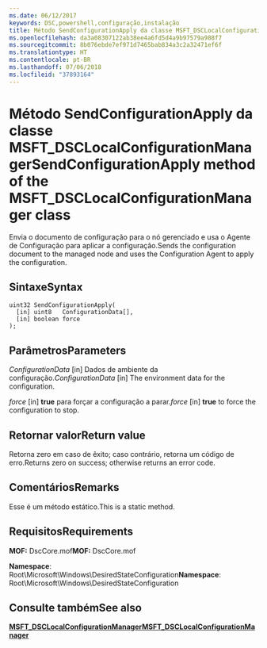 ```yaml
---
ms.date: 06/12/2017
keywords: DSC,powershell,configuração,instalação
title: Método SendConfigurationApply da classe MSFT_DSCLocalConfigurationManager
ms.openlocfilehash: da3a08307122ab38ee4a6fd5d4a9b97579a988f7
ms.sourcegitcommit: 8b076ebde7ef971d7465bab834a3c2a32471ef6f
ms.translationtype: HT
ms.contentlocale: pt-BR
ms.lasthandoff: 07/06/2018
ms.locfileid: "37893164"
---
```

# <a name="sendconfigurationapply-method-of-the-msftdsclocalconfigurationmanager-class"></a><span data-ttu-id="55663-103">Método SendConfigurationApply da classe MSFT_DSCLocalConfigurationManager</span><span class="sxs-lookup"><span data-stu-id="55663-103">SendConfigurationApply method of the MSFT_DSCLocalConfigurationManager class</span></span>

<span data-ttu-id="55663-104">Envia o documento de configuração para o nó gerenciado e usa o Agente de Configuração para aplicar a configuração.</span><span class="sxs-lookup"><span data-stu-id="55663-104">Sends the configuration document to the managed node and uses the Configuration Agent to apply the configuration.</span></span>

## <a name="syntax"></a><span data-ttu-id="55663-105">Sintaxe</span><span class="sxs-lookup"><span data-stu-id="55663-105">Syntax</span></span>

```mof
uint32 SendConfigurationApply(
  [in] uint8   ConfigurationData[],
  [in] boolean force
);
```

## <a name="parameters"></a><span data-ttu-id="55663-106">Parâmetros</span><span class="sxs-lookup"><span data-stu-id="55663-106">Parameters</span></span>

<span data-ttu-id="55663-107">*ConfigurationData* \[in\] Dados de ambiente da configuração.</span><span class="sxs-lookup"><span data-stu-id="55663-107">*ConfigurationData* \[in\] The environment data for the configuration.</span></span>

<span data-ttu-id="55663-108">*force* \[in\] **true** para forçar a configuração a parar.</span><span class="sxs-lookup"><span data-stu-id="55663-108">*force* \[in\] **true** to force the configuration to stop.</span></span>

## <a name="return-value"></a><span data-ttu-id="55663-109">Retornar valor</span><span class="sxs-lookup"><span data-stu-id="55663-109">Return value</span></span>

<span data-ttu-id="55663-110">Retorna zero em caso de êxito; caso contrário, retorna um código de erro.</span><span class="sxs-lookup"><span data-stu-id="55663-110">Returns zero on success; otherwise returns an error code.</span></span>

## <a name="remarks"></a><span data-ttu-id="55663-111">Comentários</span><span class="sxs-lookup"><span data-stu-id="55663-111">Remarks</span></span>

<span data-ttu-id="55663-112">Esse é um método estático.</span><span class="sxs-lookup"><span data-stu-id="55663-112">This is a static method.</span></span>

## <a name="requirements"></a><span data-ttu-id="55663-113">Requisitos</span><span class="sxs-lookup"><span data-stu-id="55663-113">Requirements</span></span>

<span data-ttu-id="55663-114">**MOF:** DscCore.mof</span><span class="sxs-lookup"><span data-stu-id="55663-114">**MOF:** DscCore.mof</span></span>

<span data-ttu-id="55663-115">**Namespace**: Root\Microsoft\Windows\DesiredStateConfiguration</span><span class="sxs-lookup"><span data-stu-id="55663-115">**Namespace**: Root\Microsoft\Windows\DesiredStateConfiguration</span></span>

## <a name="see-also"></a><span data-ttu-id="55663-116">Consulte também</span><span class="sxs-lookup"><span data-stu-id="55663-116">See also</span></span>

[<span data-ttu-id="55663-117">**MSFT_DSCLocalConfigurationManager**</span><span class="sxs-lookup"><span data-stu-id="55663-117">**MSFT_DSCLocalConfigurationManager**</span></span>](msft-dsclocalconfigurationmanager.md)